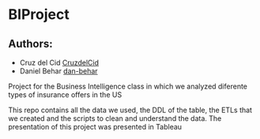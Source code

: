 # BIProject

## Authors: 
- Cruz del Cid [CruzdelCid](https://github.com/CruzdelCid)
- Daniel Behar [dan-behar](https://github.com/dan-behar)

Project for the Business Intelligence class in which we analyzed diferente types of insurance offers in the US

This repo contains all the data we used, the DDL of the table, the ETLs that we created and the scripts to clean and understand the data.
The presentation of this project was presented in Tableau
